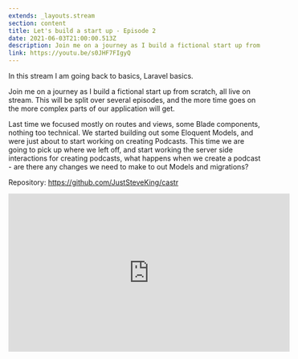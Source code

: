```yaml
---
extends: _layouts.stream
section: content
title: Let's build a start up - Episode 2
date: 2021-06-03T21:00:00.513Z
description: Join me on a journey as I build a fictional start up from scratch, all live on stream. This will be split over several episodes, and the more time goes on the more complex parts of our application will get.
link: https://youtu.be/s0JHF7FIgyQ
---
```

In this stream I am going back to basics, Laravel basics.

Join me on a journey as I build a fictional start up from scratch, all live on stream. This will be split over several episodes, and the more time goes on the more complex parts of our application will get.

Last time we focused mostly on routes and views, some Blade components, nothing too technical. We started building out some Eloquent Models, and were just about to start working on creating Podcasts. This time we are going to pick up where we left off, and start working the server side interactions for creating podcasts, what happens when we create a podcast - are there any changes we need to make to out Models and migrations?

Repository: https://github.com/JustSteveKing/castr

<div class="aspect-w-16 aspect-h-9">
    <iframe width="560" height="315" src="https://www.youtube.com/embed/s0JHF7FIgyQ" title="YouTube video player" frameborder="0" allow="accelerometer; autoplay; clipboard-write; encrypted-media; gyroscope; picture-in-picture" allowfullscreen></iframe>
</div>